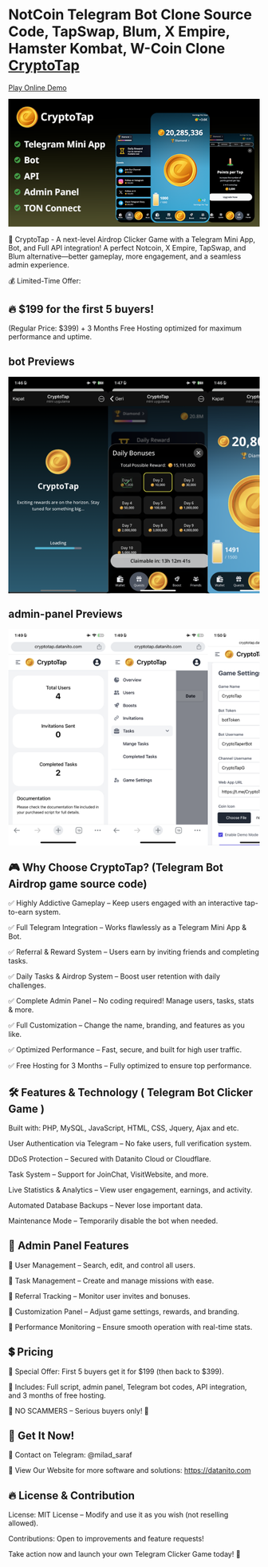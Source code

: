 # NotCoin Telegram Bot Clone Source Code, TapSwap, Blum, X Empire, Hamster Kombat, W-Coin Clone [CryptoTap](https://t.me/CryptoTaperBot)

[Play Online Demo](https://cryptotap.datanito.com/)

  <img src="./src/cryptotap-banner.png" alt="NotCoin Telegram Bot Clone Source Code Banner" width="600" height="auto">

🚀 CryptoTap - A next-level Airdrop Clicker Game with a Telegram Mini App, Bot, and Full API integration! A perfect Notcoin, X Empire, TapSwap, and Blum alternative—better gameplay, more engagement, and a seamless admin experience.

💰 Limited-Time Offer:

## 🔥 $199 for the first 5 buyers!

(Regular Price: $399) + 3 Months Free Hosting optimized for maximum performance and uptime.

## bot Previews
<div style="display: flex; overflow-x: auto;">
    <img src="./src/loading.PNG" alt="Slide 1" width="200" height="auto">
    <img src="./src/login-reward.PNG" alt="Slide 2" width="200" height="auto">
    <img src="./src/main.PNG" alt="Slide 3" width="200" height="auto">
    <img src="./src/friend.PNG" alt="Slide 4" width="200" height="auto">
    <img src="./src/league.PNG" alt="Slide 5" width="200" height="auto">
    <img src="./src/quests.PNG" alt="Slide 6" width="200" height="auto">
    <img src="./src/boost.PNG" alt="Slide 7" width="200" height="auto">
    <img src="./src/tap-upgrade.PNG" alt="Slide 8" width="200" height="auto">
    <img src="./src/ton-wallet.PNG" alt="Slide 9" width="200" height="auto">

</div>

## admin-panel Previews
<div style="display: flex; overflow-x: auto;">
  <img src="./src/overview.PNG" alt="Slide 1" width="200" height="auto">
  <img src="./src/dashboard-options.PNG" alt="Slide 2" width="200" height="auto">
  <img src="./src/game-settings.PNG" alt="Slide 3" width="200" height="auto">
  <img src="./src/manage-users.PNG" alt="Slide 4" width="200" height="auto">
  <img src="./src/manage-boosts.PNG" alt="Slide 4" width="200" height="auto">
</div>

## 🎮 Why Choose CryptoTap? (Telegram Bot Airdrop game source code)

✅ Highly Addictive Gameplay – Keep users engaged with an interactive tap-to-earn system.

✅ Full Telegram Integration – Works flawlessly as a Telegram Mini App & Bot.

✅ Referral & Reward System – Users earn by inviting friends and completing tasks.

✅ Daily Tasks & Airdrop System – Boost user retention with daily challenges.

✅ Complete Admin Panel – No coding required! Manage users, tasks, stats & more.

✅ Full Customization – Change the name, branding, and features as you like.

✅ Optimized Performance – Fast, secure, and built for high user traffic.

✅ Free Hosting for 3 Months – Fully optimized to ensure top performance.

## 🛠 Features & Technology ( Telegram Bot Clicker Game )

Built with: PHP, MySQL, JavaScript, HTML, CSS, Jquery, Ajax and etc.

User Authentication via Telegram – No fake users, full verification system.

DDoS Protection – Secured with Datanito Cloud or Cloudflare.

Task System – Support for JoinChat, VisitWebsite, and more.

Live Statistics & Analytics – View user engagement, earnings, and activity.

Automated Database Backups – Never lose important data.

Maintenance Mode – Temporarily disable the bot when needed.

## 📌 Admin Panel Features

🔹 User Management – Search, edit, and control all users.

🔹 Task Management – Create and manage missions with ease.

🔹 Referral Tracking – Monitor user invites and bonuses.

🔹 Customization Panel – Adjust game settings, rewards, and branding.

🔹 Performance Monitoring – Ensure smooth operation with real-time stats.

## 💲 Pricing

🎯 Special Offer: First 5 buyers get it for $199 (then back to $399).

💎 Includes: Full script, admin panel, Telegram bot codes, API integration, and 3 months of free hosting.

📛 NO SCAMMERS – Serious buyers only! 📛

## 🚀 Get It Now!

📩 Contact on Telegram: @milad_saraf

📢 View Our Website for more software and solutions: https://datanito.com

## 🔥 License & Contribution

License: MIT License – Modify and use it as you wish (not reselling allowed).

Contributions: Open to improvements and feature requests!

Take action now and launch your own Telegram Clicker Game today! 🚀
